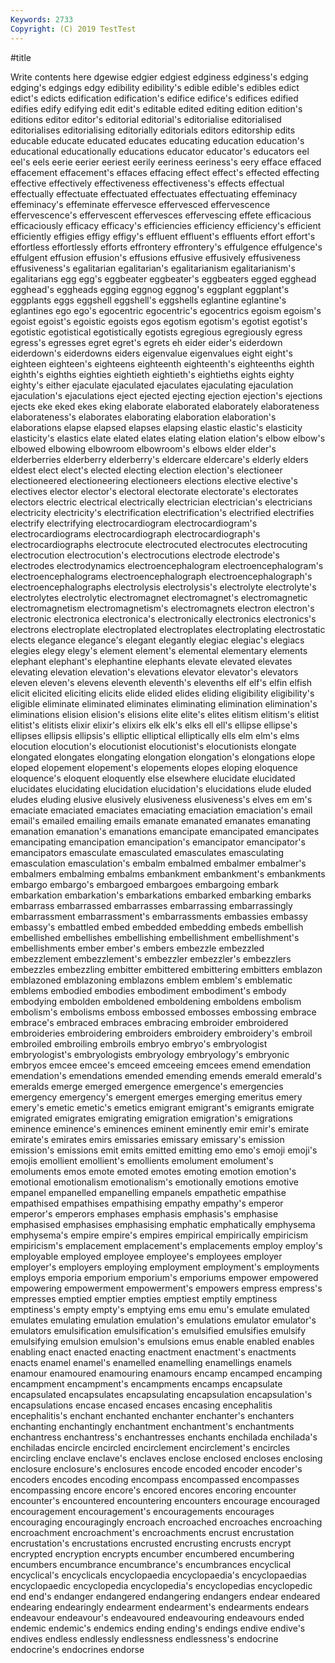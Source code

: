 ```yaml
---
Keywords: 2733
Copyright: (C) 2019 TestTest
---
```


#title

Write contents here
dgewise edgier edgiest edginess edginess's
edging edging's edgings edgy edibility edibility's edible edible's edibles edict
edict's edicts edification edification's edifice edifice's edifices edified edifies edify
edifying edit edit's editable edited editing edition edition's editions editor
editor's editorial editorial's editorialise editorialised editorialises editorialising editorially editorials editors
editorship edits educable educate educated educates educating education education's educational
educationally educations educator educator's educators eel eel's eels eerie eerier
eeriest eerily eeriness eeriness's eery efface effaced effacement effacement's effaces
effacing effect effect's effected effecting effective effectively effectiveness effectiveness's effects
effectual effectually effectuate effectuated effectuates effectuating effeminacy effeminacy's effeminate effervesce
effervesced effervescence effervescence's effervescent effervesces effervescing effete efficacious efficaciously efficacy
efficacy's efficiencies efficiency efficiency's efficient efficiently effigies effigy effigy's effluent
effluent's effluents effort effort's effortless effortlessly efforts effrontery effrontery's effulgence
effulgence's effulgent effusion effusion's effusions effusive effusively effusiveness effusiveness's egalitarian
egalitarian's egalitarianism egalitarianism's egalitarians egg egg's eggbeater eggbeater's eggbeaters egged
egghead egghead's eggheads egging eggnog eggnog's eggplant eggplant's eggplants eggs
eggshell eggshell's eggshells eglantine eglantine's eglantines ego ego's egocentric egocentric's
egocentrics egoism egoism's egoist egoist's egoistic egoists egos egotism egotism's
egotist egotist's egotistic egotistical egotistically egotists egregious egregiously egress egress's
egresses egret egret's egrets eh eider eider's eiderdown eiderdown's eiderdowns
eiders eigenvalue eigenvalues eight eight's eighteen eighteen's eighteens eighteenth eighteenth's
eighteenths eighth eighth's eighths eighties eightieth eightieth's eightieths eights eighty
eighty's either ejaculate ejaculated ejaculates ejaculating ejaculation ejaculation's ejaculations eject
ejected ejecting ejection ejection's ejections ejects eke eked ekes eking
elaborate elaborated elaborately elaborateness elaborateness's elaborates elaborating elaboration elaboration's elaborations
elapse elapsed elapses elapsing elastic elastic's elasticity elasticity's elastics elate
elated elates elating elation elation's elbow elbow's elbowed elbowing elbowroom
elbowroom's elbows elder elder's elderberries elderberry elderberry's eldercare eldercare's elderly
elders eldest elect elect's elected electing election election's electioneer electioneered
electioneering electioneers elections elective elective's electives elector elector's electoral electorate
electorate's electorates electors electric electrical electrically electrician electrician's electricians electricity
electricity's electrification electrification's electrified electrifies electrify electrifying electrocardiogram electrocardiogram's electrocardiograms
electrocardiograph electrocardiograph's electrocardiographs electrocute electrocuted electrocutes electrocuting electrocution electrocution's electrocutions
electrode electrode's electrodes electrodynamics electroencephalogram electroencephalogram's electroencephalograms electroencephalograph electroencephalograph's electroencephalographs
electrolysis electrolysis's electrolyte electrolyte's electrolytes electrolytic electromagnet electromagnet's electromagnetic electromagnetism
electromagnetism's electromagnets electron electron's electronic electronica electronica's electronically electronics electronics's
electrons electroplate electroplated electroplates electroplating electrostatic elects elegance elegance's elegant
elegantly elegiac elegiac's elegiacs elegies elegy elegy's element element's elemental
elementary elements elephant elephant's elephantine elephants elevate elevated elevates elevating
elevation elevation's elevations elevator elevator's elevators eleven eleven's elevens eleventh
eleventh's elevenths elf elf's elfin elfish elicit elicited eliciting elicits
elide elided elides eliding eligibility eligibility's eligible eliminate eliminated eliminates
eliminating elimination elimination's eliminations elision elision's elisions elite elite's elites
elitism elitism's elitist elitist's elitists elixir elixir's elixirs elk elk's
elks ell ell's ellipse ellipse's ellipses ellipsis ellipsis's elliptic elliptical
elliptically ells elm elm's elms elocution elocution's elocutionist elocutionist's elocutionists
elongate elongated elongates elongating elongation elongation's elongations elope eloped elopement
elopement's elopements elopes eloping eloquence eloquence's eloquent eloquently else elsewhere
elucidate elucidated elucidates elucidating elucidation elucidation's elucidations elude eluded eludes
eluding elusive elusively elusiveness elusiveness's elves em em's emaciate emaciated
emaciates emaciating emaciation emaciation's email email's emailed emailing emails emanate
emanated emanates emanating emanation emanation's emanations emancipate emancipated emancipates emancipating
emancipation emancipation's emancipator emancipator's emancipators emasculate emasculated emasculates emasculating emasculation
emasculation's embalm embalmed embalmer embalmer's embalmers embalming embalms embankment embankment's
embankments embargo embargo's embargoed embargoes embargoing embark embarkation embarkation's embarkations
embarked embarking embarks embarrass embarrassed embarrasses embarrassing embarrassingly embarrassment embarrassment's
embarrassments embassies embassy embassy's embattled embed embedded embedding embeds embellish
embellished embellishes embellishing embellishment embellishment's embellishments ember ember's embers embezzle
embezzled embezzlement embezzlement's embezzler embezzler's embezzlers embezzles embezzling embitter embittered
embittering embitters emblazon emblazoned emblazoning emblazons emblem emblem's emblematic emblems
embodied embodies embodiment embodiment's embody embodying embolden emboldened emboldening emboldens
embolism embolism's embolisms emboss embossed embosses embossing embrace embrace's embraced
embraces embracing embroider embroidered embroideries embroidering embroiders embroidery embroidery's embroil
embroiled embroiling embroils embryo embryo's embryologist embryologist's embryologists embryology embryology's
embryonic embryos emcee emcee's emceed emceeing emcees emend emendation emendation's
emendations emended emending emends emerald emerald's emeralds emerge emerged emergence
emergence's emergencies emergency emergency's emergent emerges emerging emeritus emery emery's
emetic emetic's emetics emigrant emigrant's emigrants emigrate emigrated emigrates emigrating
emigration emigration's emigrations eminence eminence's eminences eminent eminently emir emir's
emirate emirate's emirates emirs emissaries emissary emissary's emission emission's emissions
emit emits emitted emitting emo emo's emoji emoji's emojis emollient
emollient's emollients emolument emolument's emoluments emos emote emoted emotes emoting
emotion emotion's emotional emotionalism emotionalism's emotionally emotions emotive empanel empanelled
empanelling empanels empathetic empathise empathised empathises empathising empathy empathy's emperor
emperor's emperors emphases emphasis emphasis's emphasise emphasised emphasises emphasising emphatic
emphatically emphysema emphysema's empire empire's empires empirical empirically empiricism empiricism's
emplacement emplacement's emplacements employ employ's employable employed employee employee's employees
employer employer's employers employing employment employment's employments employs emporia emporium
emporium's emporiums empower empowered empowering empowerment empowerment's empowers empress empress's
empresses emptied emptier empties emptiest emptily emptiness emptiness's empty empty's
emptying ems emu emu's emulate emulated emulates emulating emulation emulation's
emulations emulator emulator's emulators emulsification emulsification's emulsified emulsifies emulsify emulsifying
emulsion emulsion's emulsions emus enable enabled enables enabling enact enacted
enacting enactment enactment's enactments enacts enamel enamel's enamelled enamelling enamellings
enamels enamour enamoured enamouring enamours encamp encamped encamping encampment encampment's
encampments encamps encapsulate encapsulated encapsulates encapsulating encapsulation encapsulation's encapsulations encase
encased encases encasing encephalitis encephalitis's enchant enchanted enchanter enchanter's enchanters
enchanting enchantingly enchantment enchantment's enchantments enchantress enchantress's enchantresses enchants enchilada
enchilada's enchiladas encircle encircled encirclement encirclement's encircles encircling enclave enclave's
enclaves enclose enclosed encloses enclosing enclosure enclosure's enclosures encode encoded
encoder encoder's encoders encodes encoding encompass encompassed encompasses encompassing encore
encore's encored encores encoring encounter encounter's encountered encountering encounters encourage
encouraged encouragement encouragement's encouragements encourages encouraging encouragingly encroach encroached encroaches
encroaching encroachment encroachment's encroachments encrust encrustation encrustation's encrustations encrusted encrusting
encrusts encrypt encrypted encryption encrypts encumber encumbered encumbering encumbers encumbrance
encumbrance's encumbrances encyclical encyclical's encyclicals encyclopaedia encyclopaedia's encyclopaedias encyclopaedic encyclopedia
encyclopedia's encyclopedias encyclopedic end end's endanger endangered endangering endangers endear
endeared endearing endearingly endearment endearment's endearments endears endeavour endeavour's endeavoured
endeavouring endeavours ended endemic endemic's endemics ending ending's endings endive
endive's endives endless endlessly endlessness endlessness's endocrine endocrine's endocrines endorse
